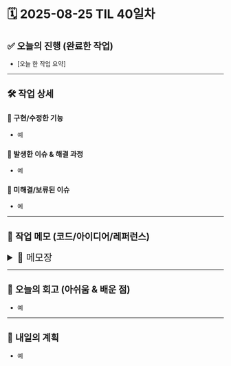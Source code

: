 # 🗓️ 2025-08-25 TIL 40일차

## ✅ 오늘의 진행 (완료한 작업)

- \[오늘 한 작업 요약]

---

## 🛠️ 작업 상세

### 🔹 구현/수정한 기능

- 예

### 🔹 발생한 이슈 & 해결 과정

- 예

### 🔹 미해결/보류된 이슈

- 예

---

## 📓 작업 메모 (코드/아이디어/레퍼런스)

<details>
<summary style="font-size: 22px;">📝 메모장</summary>

- 코드 스니펫, 참고 링크, 아이디어 등 자유롭게 기록

</details>

---

## 🧠 오늘의 회고 (아쉬움 & 배운 점)

- 예

---

## 🚀 내일의 계획

- 예
